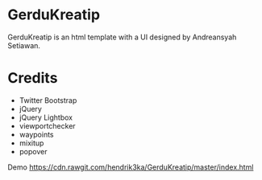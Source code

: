 # GerduKreatip
GerduKreatip is an html template with a UI designed by Andreansyah Setiawan.

# Credits
* Twitter Bootstrap
* jQuery
* jQuery Lightbox
* viewportchecker
* waypoints
* mixitup
* popover

Demo https://cdn.rawgit.com/hendrik3ka/GerduKreatip/master/index.html
